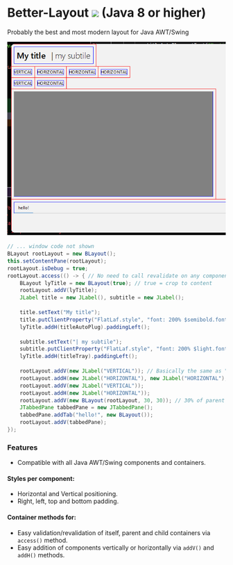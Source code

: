 # Better-Layout [![](https://jitpack.io/v/Osiris-Team/Better-Layout.svg)](https://jitpack.io/#Osiris-Team/Better-Layout) (Java 8 or higher)
Probably the best and most modern layout for Java AWT/Swing

![](assets/example.png)

```java
// ... window code not shown
BLayout rootLayout = new BLayout();
this.setContentPane(rootLayout);
rootLayout.isDebug = true;
rootLayout.access(() -> { // No need to call revalidate on any component inside here
    BLayout lyTitle = new BLayout(true); // true = crop to content
    rootLayout.addV(lyTitle);
    JLabel title = new JLabel(), subtitle = new JLabel();

    title.setText("My title");
    title.putClientProperty("FlatLaf.style", "font: 200% $semibold.font");
    lyTitle.addH(titleAutoPlug).paddingLeft();

    subtitle.setText("| my subtile");
    subtitle.putClientProperty("FlatLaf.style", "font: 200% $light.font");
    lyTitle.addH(titleTray).paddingLeft();
       
    rootLayout.addV(new JLabel("VERTICAL")); // Basically the same as "\n" in a string.
    rootLayout.addH(new JLabel("HORIZONTAL"), new JLabel("HORIZONTAL"), new JLabel("HORIZONTAL"));
    rootLayout.addV(new JLabel("VERTICAL"));
    rootLayout.addH(new JLabel("HORIZONTAL"));
    rootLayout.addV(new BLayout(rootLayout, 30, 30)); // 30% of parent width and height
    JTabbedPane tabbedPane = new JTabbedPane();
    tabbedPane.addTab("hello!", new BLayout());
    rootLayout.addV(tabbedPane);
});
```

### Features
- Compatible with all Java AWT/Swing components and containers.

#### Styles per component:
- Horizontal and Vertical positioning.
- Right, left, top and bottom padding.

#### Container methods for:
- Easy validation/revalidation of itself, parent and child containers via `access()` method.
- Easy addition of components vertically or horizontally via `addV()` and `addH()` methods.
